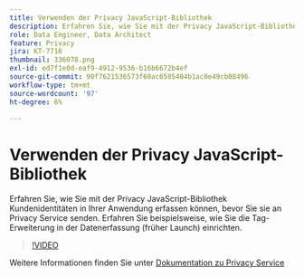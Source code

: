 ```yaml
---
title: Verwenden der Privacy JavaScript-Bibliothek
description: Erfahren Sie, wie Sie mit der Privacy JavaScript-Bibliothek Kundenidentitäten in Ihrer Anwendung erfassen können, bevor Sie sie an Privacy Service senden. Erfahren Sie beispielsweise, wie Sie die Tag-Erweiterung in der Datenerfassung (früher Launch) einrichten.
role: Data Engineer, Data Architect
feature: Privacy
jira: KT-7716
thumbnail: 336078.png
exl-id: ed7f1e0d-eaf9-4912-9536-b16b6672b4ef
source-git-commit: 90f7621536573f60ac6585404b1ac0e49cb08496
workflow-type: tm+mt
source-wordcount: '97'
ht-degree: 6%

---
```



# Verwenden der Privacy JavaScript-Bibliothek

Erfahren Sie, wie Sie mit der Privacy JavaScript-Bibliothek Kundenidentitäten in Ihrer Anwendung erfassen können, bevor Sie sie an Privacy Service senden. Erfahren Sie beispielsweise, wie Sie die Tag-Erweiterung in der Datenerfassung (früher Launch) einrichten.

>[!VIDEO](https://video.tv.adobe.com/v/336078?quality=12&learn=on)

Weitere Informationen finden Sie unter [Dokumentation zu Privacy Service](https://experienceleague.adobe.com/docs/experience-platform/privacy/home.html?lang=de)